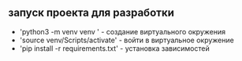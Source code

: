 ## запуск проекта для разработки

- 'python3 -m venv venv ' - создание виртуального окружения
- 'source venv/Scripts/activate' - войти в виртуальное окружение
- 'pip install -r requirements.txt' - установка зависимостей